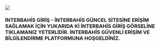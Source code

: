 <head><meta name="google-site-verification" content="wdgv7Vb3AdFmGd9Aq2qLLel7j6xJr1eG4M_7JlYRSd8" /></head>
<h4><a href="http://gg.gg/1c6eq6"><img src="https://encrypted-tbn0.gstatic.com/images?q=tbn:ANd9GcSdW8HDNbhI9kCLKoItOGJkcb1vNdPZMFWvpA&s"></a></h4>
<h3>İNTERBAHİS GİRİŞ - İNTERBAHİS GÜNCEL SİTESİNE ERİŞİM SAĞLAMAK İÇİN YUKARIDA Kİ İNTERBAHİS GİRİŞ GÖRSELİNE TIKLAMANIZ YETERLİDİR. İNTERBAHİS GÜVENLİ ERİŞİM VE BİLGİLENDİRME PLATFORMUNA HOŞGELDİNİZ.</h3>
